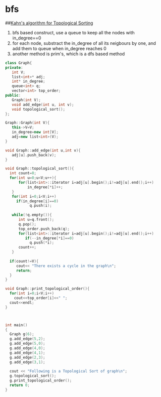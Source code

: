 # bfs

##[Kahn's algorithm for Topological Sorting](https://www.geeksforgeeks.org/topological-sorting-indegree-based-solution/)
1. bfs based construct, use a queue to keep all the nodes with in_degree==0
2. for each node, substract the in_degree of all its neigbours by one, and add them to queue when in_degree reaches 0
3. another method is prim's, which is a dfs based method 


```c++
class Graph{
private:
   int V;
   list<int>* adj;
   int* in_degree;
   queue<int> q;
   vector<int> top_order;
public:
   Graph(int V);
   void add_edge(int u, int v);
   void topological_sort();
};

Graph::Graph(int V){
   this->V=V;
   in_degree=new int[V];
   adj=new list<int>(V);
}

void Graph::add_edge(int u,int v){
   adj[u].push_back(v);
}

void Graph::topological_sort(){
  int count=0; 
  for(int u=0;u<V;u++){
      for(list<int>::iterator i=adj[u].begin();i!=adj[u].end();i++)
          in_degree[*i]++;
   }
   for(int i=0;i<V;i++)
     if(in_degree[i]==0)
           q.push(i);
 
   while(!q.empty()){
      int u=q.front();
      q.pop();
      top_order.push_back(q);
      for(list<int>::iterator i=adj[u].begin();i!=adj[u].end();i++)
         if(--in_degree[*i]==0)
           q.push(*i);
      count++;
   }
   
  if(count!=V){
     cout<< "There exists a cycle in the graph\n";
     return;
  }
}

void Graph::print_topological_order(){
  for(int i=0;i<V;i++)
    cout<<top_order[i]<<" ";
  cout<<endl;
}



int main()
{
  Graph g(6);
  g.add_edge(5,2);
  g.add_edge(5,0);
  g.add_edge(4,0);
  g.add_edge(4,1);
  g.add_edge(2,3);
  g.add_edge(3,1);
  
  cout << "Following is a Topological Sort of graph\n";
  g.topological_sort();
  g.print_topological_order();
  return 0;  
}

```
